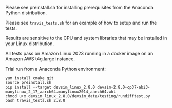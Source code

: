 Please see preinstall.sh for installing prerequisites from the Anaconda Python distribution.

Please see ``travis_tests.sh`` for an example of how to setup and run the tests.

Results are sensitive to the CPU and system libraries that may be installed in your Linux distribution.

All tests pass on Amazon Linux 2023  running in a docker image on an Amazon AWS t4g.large instance.

Trial run from a Anaconda Python environment:
```
yum install cmake git
source preinstall.sh
pip install --target devsim_linux_2.8.0 devsim-2.8.0-cp37-abi3-manylinux_2_17_aarch64.manylinux2014_aarch64.whl
chmod u+x devsim_linux_2.8.0/devsim_data/testing/rundifftest.py
bash travis_tests.sh 2.8.0
```

